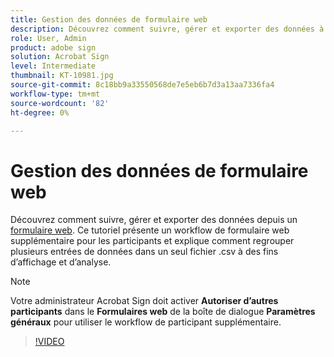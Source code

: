 ```yaml
---
title: Gestion des données de formulaire web
description: Découvrez comment suivre, gérer et exporter des données à partir d’un formulaire web
role: User, Admin
product: adobe sign
solution: Acrobat Sign
level: Intermediate
thumbnail: KT-10981.jpg
source-git-commit: 8c18bb9a33550568de7e5eb6b7d3a13aa7336fa4
workflow-type: tm+mt
source-wordcount: '82'
ht-degree: 0%

---
```


# Gestion des données de formulaire web

Découvrez comment suivre, gérer et exporter des données depuis un [formulaire web](webform.md). Ce tutoriel présente un workflow de formulaire web supplémentaire pour les participants et explique comment regrouper plusieurs entrées de données dans un seul fichier .csv à des fins d’affichage et d’analyse.

>[!NOTE]
>
>Votre administrateur Acrobat Sign doit activer **Autoriser d’autres participants** dans le **Formulaires web** de la boîte de dialogue **Paramètres généraux** pour utiliser le workflow de participant supplémentaire.

>[!VIDEO](https://video.tv.adobe.com/v/3409607?hidetitle=true)
